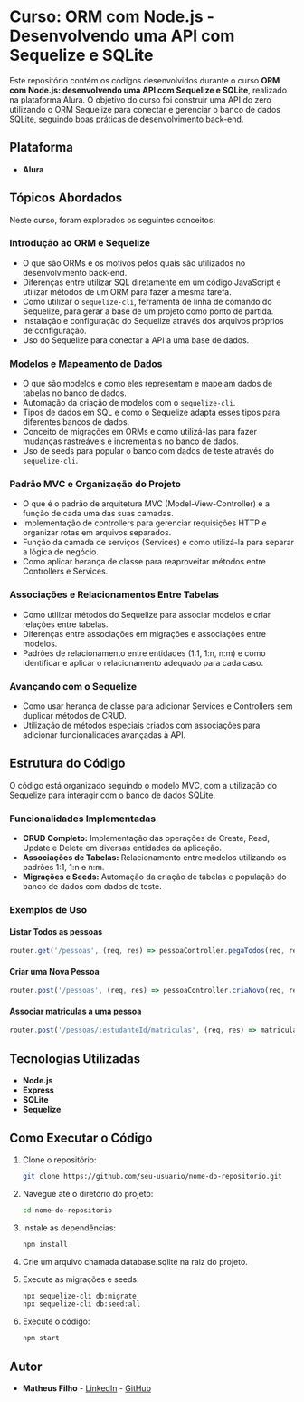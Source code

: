 
# Curso: ORM com Node.js - Desenvolvendo uma API com Sequelize e SQLite

Este repositório contém os códigos desenvolvidos durante o curso **ORM com Node.js: desenvolvendo uma API com Sequelize e SQLite**, realizado na plataforma Alura. O objetivo do curso foi construir uma API do zero utilizando o ORM Sequelize para conectar e gerenciar o banco de dados SQLite, seguindo boas práticas de desenvolvimento back-end.

## Plataforma

- **Alura**

## Tópicos Abordados

Neste curso, foram explorados os seguintes conceitos:

### Introdução ao ORM e Sequelize

- O que são ORMs e os motivos pelos quais são utilizados no desenvolvimento back-end.
- Diferenças entre utilizar SQL diretamente em um código JavaScript e utilizar métodos de um ORM para fazer a mesma tarefa.
- Como utilizar o `sequelize-cli`, ferramenta de linha de comando do Sequelize, para gerar a base de um projeto como ponto de partida.
- Instalação e configuração do Sequelize através dos arquivos próprios de configuração.
- Uso do Sequelize para conectar a API a uma base de dados.

### Modelos e Mapeamento de Dados

- O que são modelos e como eles representam e mapeiam dados de tabelas no banco de dados.
- Automação da criação de modelos com o `sequelize-cli`.
- Tipos de dados em SQL e como o Sequelize adapta esses tipos para diferentes bancos de dados.
- Conceito de migrações em ORMs e como utilizá-las para fazer mudanças rastreáveis e incrementais no banco de dados.
- Uso de seeds para popular o banco com dados de teste através do `sequelize-cli`.

### Padrão MVC e Organização do Projeto

- O que é o padrão de arquitetura MVC (Model-View-Controller) e a função de cada uma das suas camadas.
- Implementação de controllers para gerenciar requisições HTTP e organizar rotas em arquivos separados.
- Função da camada de serviços (Services) e como utilizá-la para separar a lógica de negócio.
- Como aplicar herança de classe para reaproveitar métodos entre Controllers e Services.

### Associações e Relacionamentos Entre Tabelas

- Como utilizar métodos do Sequelize para associar modelos e criar relações entre tabelas.
- Diferenças entre associações em migrações e associações entre modelos.
- Padrões de relacionamento entre entidades (1:1, 1:n, n:m) e como identificar e aplicar o relacionamento adequado para cada caso.

### Avançando com o Sequelize

- Como usar herança de classe para adicionar Services e Controllers sem duplicar métodos de CRUD.
- Utilização de métodos especiais criados com associações para adicionar funcionalidades avançadas à API.

## Estrutura do Código

O código está organizado seguindo o modelo MVC, com a utilização do Sequelize para interagir com o banco de dados SQLite.

### Funcionalidades Implementadas

- **CRUD Completo:** Implementação das operações de Create, Read, Update e Delete em diversas entidades da aplicação.
- **Associações de Tabelas:** Relacionamento entre modelos utilizando os padrões 1:1, 1:n e n:m.
- **Migrações e Seeds:** Automação da criação de tabelas e população do banco de dados com dados de teste.

### Exemplos de Uso

#### Listar Todos as pessoas


```javascript
router.get('/pessoas', (req, res) => pessoaController.pegaTodos(req, res));
```

#### Criar uma Nova Pessoa

```javascript
router.post('/pessoas', (req, res) => pessoaController.criaNovo(req, res));
```

#### Associar matriculas a uma pessoa

```javascript
router.post('/pessoas/:estudanteId/matriculas', (req, res) => matriculaController.criaNovo(req, res));
```

## Tecnologias Utilizadas

- **Node.js**
- **Express**
- **SQLite**
- **Sequelize**

## Como Executar o Código

1. Clone o repositório:

   ```bash
   git clone https://github.com/seu-usuario/nome-do-repositorio.git
   ```

2. Navegue até o diretório do projeto:

   ```bash
   cd nome-do-repositorio
   ```

3. Instale as dependências:

   ```bash
   npm install
   ```

4. Crie um arquivo chamada database.sqlite na raiz do projeto.

5. Execute as migrações e seeds:

   ```bash
   npx sequelize-cli db:migrate
   npx sequelize-cli db:seed:all
   ```

6. Execute o código:

   ```bash
   npm start
   ```

## Autor

- **Matheus Filho** - [LinkedIn](https://www.linkedin.com/in/matheus-filho-90015917a/) - [GitHub](https://github.com/MatheusRFilho)